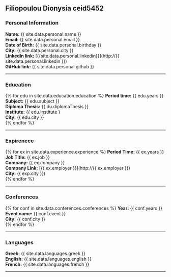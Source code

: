 ## Filiopoulou Dionysia ceid5452
### Personal Information

**Name:** {{ site.data.personal.name }}<br>
**Email:** {{ site.data.personal.email }}<br>
**Date of Birth:** {{ site.data.personal.birthday }}<br>
**City:** {{ site.data.personal.city }}<br>
**LinkedIn link:** [{{site.data.personal.linkedin}}](http://{{ site.data.personal.linkedin }})<br> 
**GitHub link:** {{ site.data.personal.github }}<br>

_______________________

### Education

{% for edu in site.data.education.education %}
    **Period time:** {{ edu.years }}<br>
    **Subject:** {{ edu.subject }}<br>
    **Diploma Thesis:** {{ du.diplomaThesis }}<br> 
    **Institute:** {{ edu.institute }<br> 
    **City:** {{ edu.city }} <br>
{% endfor %}

_______________________

### Expirenece

{% for ex in site.data.experience.experience %}
   **Period Time:** {{ ex.years }}<br> 
   **Job Title:** {{ ex.job }}<br> 
   **Company:** {{ ex.company }}<br> 
   **Company Link:** [{{ ex.employer }}](http://{{ ex.employer }})<br> 
   **City:** {{ exp.city }})<br> 
{% endfor %}

_______________________

### Conferences

{% for conf in site.data.conferences.conferences %}
   **Year:** {{ conf.years }}<br> 
   **Event name:** {{ conf.event }}<br> 
   **City:** {{ conf.city }}<br> 
{% endfor %}

_______________________

### Languages

**Greek:** {{ site.data.languages.greek }}<br>
**English:** {{ site.data.languages.english }}<br>
**French:** {{ site.data.languages.french }}<br>


_______________________
